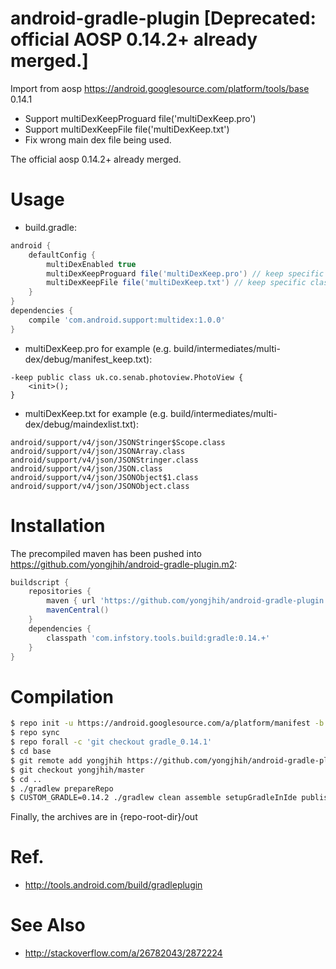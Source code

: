 android-gradle-plugin [Deprecated: official AOSP 0.14.2+ already merged.]
=====================

Import from aosp https://android.googlesource.com/platform/tools/base 0.14.1

* Support multiDexKeepProguard file('multiDexKeep.pro')
* Support multiDexKeepFile file('multiDexKeep.txt')
* Fix wrong main dex file being used.



The official aosp 0.14.2+ already merged.

Usage
=====

* build.gradle:

```gradle
android {
    defaultConfig {
        multiDexEnabled true
        multiDexKeepProguard file('multiDexKeep.pro') // keep specific classes using proguard syntax
        multiDexKeepFile file('multiDexKeep.txt') // keep specific classes
    }
}
dependencies {
    compile 'com.android.support:multidex:1.0.0'
}
```

* multiDexKeep.pro for example (e.g. build/intermediates/multi-dex/debug/manifest_keep.txt):

```proguard
-keep public class uk.co.senab.photoview.PhotoView {
    <init>();
}
```

* multiDexKeep.txt for example (e.g. build/intermediates/multi-dex/debug/maindexlist.txt):

``` 
android/support/v4/json/JSONStringer$Scope.class
android/support/v4/json/JSONArray.class
android/support/v4/json/JSONStringer.class
android/support/v4/json/JSON.class
android/support/v4/json/JSONObject$1.class
android/support/v4/json/JSONObject.class
```

Installation
============

The precompiled maven has been pushed into https://github.com/yongjhih/android-gradle-plugin.m2:

```gradle 
buildscript {
    repositories {
        maven { url 'https://github.com/yongjhih/android-gradle-plugin.m2/raw/master/' }
        mavenCentral()
    }
    dependencies {
        classpath 'com.infstory.tools.build:gradle:0.14.+'
    }
}
```

Compilation
===========

```bash
$ repo init -u https://android.googlesource.com/a/platform/manifest -b  gradle_0.13.3
$ repo sync
$ repo forall -c 'git checkout gradle_0.14.1'
$ cd base
$ git remote add yongjhih https://github.com/yongjhih/android-gradle-plugin
$ git checkout yongjhih/master
$ cd ..
$ ./gradlew prepareRepo
$ CUSTOM_GRADLE=0.14.2 ./gradlew clean assemble setupGradleInIde publishLocal
```

Finally, the archives are in {repo-root-dir}/out

Ref.
====

* http://tools.android.com/build/gradleplugin

See Also
========

* http://stackoverflow.com/a/26782043/2872224
